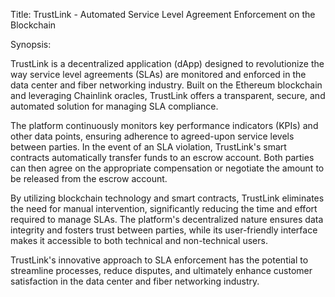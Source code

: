 Title: TrustLink - Automated Service Level Agreement Enforcement on the Blockchain

Synopsis:

TrustLink is a decentralized application (dApp) designed to revolutionize the way service level agreements (SLAs) are monitored and enforced in the data center and fiber networking industry. Built on the Ethereum blockchain and leveraging Chainlink oracles, TrustLink offers a transparent, secure, and automated solution for managing SLA compliance.

The platform continuously monitors key performance indicators (KPIs) and other data points, ensuring adherence to agreed-upon service levels between parties. In the event of an SLA violation, TrustLink's smart contracts automatically transfer funds to an escrow account. Both parties can then agree on the appropriate compensation or negotiate the amount to be released from the escrow account.

By utilizing blockchain technology and smart contracts, TrustLink eliminates the need for manual intervention, significantly reducing the time and effort required to manage SLAs. The platform's decentralized nature ensures data integrity and fosters trust between parties, while its user-friendly interface makes it accessible to both technical and non-technical users.

TrustLink's innovative approach to SLA enforcement has the potential to streamline processes, reduce disputes, and ultimately enhance customer satisfaction in the data center and fiber networking industry.
